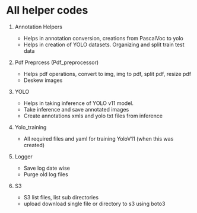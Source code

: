 # All helper codes

1. Annotation Helpers
    - Helps in annotation conversion, creations from PascalVoc to yolo
    - Helps in creation of YOLO datasets. Organizing and split train test data
2. Pdf Preprcess (Pdf_preprocessor)
    - Helps pdf operations, convert to img, img to pdf, split pdf, resize pdf
    - Deskew images

3. YOLO 
    - Helps in taking inference of YOLO v11 model.
    - Take inference and save annotated images 
    - Create annotations xmls and yolo txt files from inference

4. Yolo_training
    - All required files and yaml for training YoloV11 (when this was created)

5. Logger 
    - Save log date wise
    - Purge old log files
6. S3
    - S3 list files, list sub directories
    - upload download single file or directory to s3 using boto3

